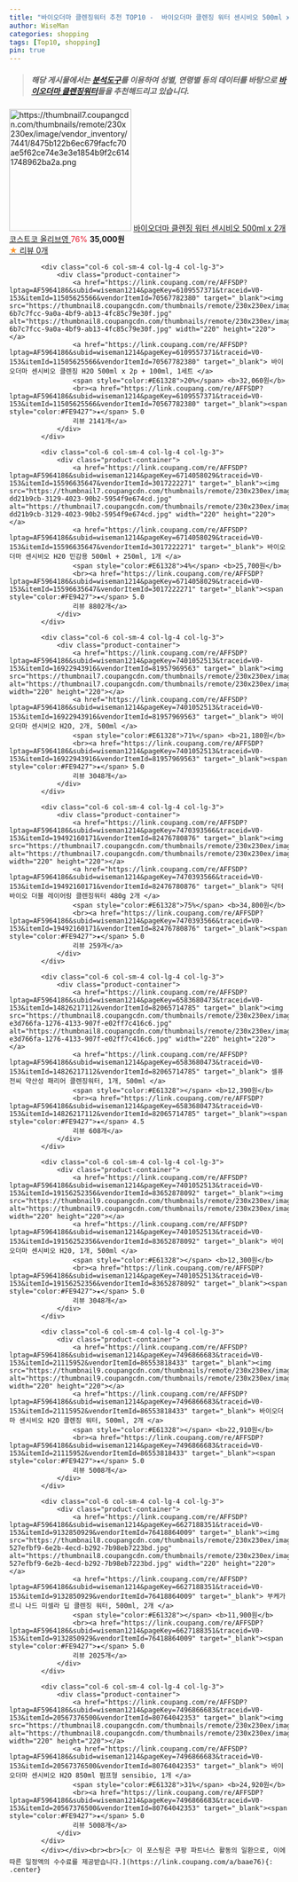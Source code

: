 ```yaml
---
title: "바이오더마 클렌징워터 추천 TOP10 -  바이오더마 클렌징 워터 센시비오 500ml x 2개 코스트코 올리브영 "
author: WiseMan
categories: shopping
tags: [Top10, shopping]
pin: true
---
```


> ##### 해당 게시물에서는 [**분석도구**](https://itemscout.io/)를 이용하여 **성별**, **연령별** 등의 데이터를 바탕으로 [**바이오더마 클렌징워터**](https://link.coupang.com/a/baae76)들을 추천해드리고 있습니다.
<div class="container"><div class="row">
            <div class="col-6 col-sm-4 col-lg-4 col-lg-3">
                <div class="product-container">
                    <a href="https://link.coupang.com/re/AFFSDP?lptag=AF5964186&subid=wiseman1214&pageKey=7534905509&traceid=V0-153&itemId=19793465766&vendorItemId=88469178781" target="_blank"><img src="https://thumbnail7.coupangcdn.com/thumbnails/remote/230x230ex/image/vendor_inventory/7441/8475b122b6ec679facfc70ae5f62ce74e3e3e1854b9f2c6141748962ba2a.png" alt="https://thumbnail7.coupangcdn.com/thumbnails/remote/230x230ex/image/vendor_inventory/7441/8475b122b6ec679facfc70ae5f62ce74e3e3e1854b9f2c6141748962ba2a.png" width="220" height="220"></a>
                    <a href="https://link.coupang.com/re/AFFSDP?lptag=AF5964186&subid=wiseman1214&pageKey=7534905509&traceid=V0-153&itemId=19793465766&vendorItemId=88469178781" target="_blank"> 바이오더마 클렌징 워터 센시비오 500ml x 2개 코스트코 올리브영 </a>
                    <span style="color:#E61328">76%</span> <b>35,000원</b>
                    <br><a href="https://link.coupang.com/re/AFFSDP?lptag=AF5964186&subid=wiseman1214&pageKey=7534905509&traceid=V0-153&itemId=19793465766&vendorItemId=88469178781" target="_blank"><span style="color:#FE9427">★</span> 
                    리뷰 0개</a>
                </div>
            </div>
            
            <div class="col-6 col-sm-4 col-lg-4 col-lg-3">
                <div class="product-container">
                    <a href="https://link.coupang.com/re/AFFSDP?lptag=AF5964186&subid=wiseman1214&pageKey=6109557371&traceid=V0-153&itemId=11505625566&vendorItemId=70567782380" target="_blank"><img src="https://thumbnail8.coupangcdn.com/thumbnails/remote/230x230ex/image/retail/images/549746930126813-6b7c7fcc-9a0a-4bf9-ab13-4fc85c79e30f.jpg" alt="https://thumbnail8.coupangcdn.com/thumbnails/remote/230x230ex/image/retail/images/549746930126813-6b7c7fcc-9a0a-4bf9-ab13-4fc85c79e30f.jpg" width="220" height="220"></a>
                    <a href="https://link.coupang.com/re/AFFSDP?lptag=AF5964186&subid=wiseman1214&pageKey=6109557371&traceid=V0-153&itemId=11505625566&vendorItemId=70567782380" target="_blank"> 바이오더마 센시비오 클렌징 H2O 500ml x 2p + 100ml, 1세트 </a>
                    <span style="color:#E61328">20%</span> <b>32,060원</b>
                    <br><a href="https://link.coupang.com/re/AFFSDP?lptag=AF5964186&subid=wiseman1214&pageKey=6109557371&traceid=V0-153&itemId=11505625566&vendorItemId=70567782380" target="_blank"><span style="color:#FE9427">★</span> 5.0
                    리뷰 2141개</a>
                </div>
            </div>
            
            <div class="col-6 col-sm-4 col-lg-4 col-lg-3">
                <div class="product-container">
                    <a href="https://link.coupang.com/re/AFFSDP?lptag=AF5964186&subid=wiseman1214&pageKey=6714058029&traceid=V0-153&itemId=15596635647&vendorItemId=3017222271" target="_blank"><img src="https://thumbnail7.coupangcdn.com/thumbnails/remote/230x230ex/image/retail/images/4450175371498211-dd21b9cb-3129-4023-90b2-5954f9e674cd.jpg" alt="https://thumbnail7.coupangcdn.com/thumbnails/remote/230x230ex/image/retail/images/4450175371498211-dd21b9cb-3129-4023-90b2-5954f9e674cd.jpg" width="220" height="220"></a>
                    <a href="https://link.coupang.com/re/AFFSDP?lptag=AF5964186&subid=wiseman1214&pageKey=6714058029&traceid=V0-153&itemId=15596635647&vendorItemId=3017222271" target="_blank"> 바이오더마 센시비오 H20 민감용 500ml + 250ml, 1개 </a>
                    <span style="color:#E61328">4%</span> <b>25,700원</b>
                    <br><a href="https://link.coupang.com/re/AFFSDP?lptag=AF5964186&subid=wiseman1214&pageKey=6714058029&traceid=V0-153&itemId=15596635647&vendorItemId=3017222271" target="_blank"><span style="color:#FE9427">★</span> 5.0
                    리뷰 8802개</a>
                </div>
            </div>
            
            <div class="col-6 col-sm-4 col-lg-4 col-lg-3">
                <div class="product-container">
                    <a href="https://link.coupang.com/re/AFFSDP?lptag=AF5964186&subid=wiseman1214&pageKey=7401052513&traceid=V0-153&itemId=16922943916&vendorItemId=81957969563" target="_blank"><img src="https://thumbnail7.coupangcdn.com/thumbnails/remote/230x230ex/image/vendor_inventory/1b74/77088fb25397e70aa93b87d052978480a557e367e3aeb3ca1a0c3cbd0559.jpg" alt="https://thumbnail7.coupangcdn.com/thumbnails/remote/230x230ex/image/vendor_inventory/1b74/77088fb25397e70aa93b87d052978480a557e367e3aeb3ca1a0c3cbd0559.jpg" width="220" height="220"></a>
                    <a href="https://link.coupang.com/re/AFFSDP?lptag=AF5964186&subid=wiseman1214&pageKey=7401052513&traceid=V0-153&itemId=16922943916&vendorItemId=81957969563" target="_blank"> 바이오더마 센시비오 H2O, 2개, 500ml </a>
                    <span style="color:#E61328">71%</span> <b>21,180원</b>
                    <br><a href="https://link.coupang.com/re/AFFSDP?lptag=AF5964186&subid=wiseman1214&pageKey=7401052513&traceid=V0-153&itemId=16922943916&vendorItemId=81957969563" target="_blank"><span style="color:#FE9427">★</span> 5.0
                    리뷰 3048개</a>
                </div>
            </div>
            
            <div class="col-6 col-sm-4 col-lg-4 col-lg-3">
                <div class="product-container">
                    <a href="https://link.coupang.com/re/AFFSDP?lptag=AF5964186&subid=wiseman1214&pageKey=7470393566&traceid=V0-153&itemId=19492160171&vendorItemId=82476780876" target="_blank"><img src="https://thumbnail7.coupangcdn.com/thumbnails/remote/230x230ex/image/vendor_inventory/c82a/384315a5506967578e255524919015849f43dafe3e3163a3d8a0e72fcea7.jpg" alt="https://thumbnail7.coupangcdn.com/thumbnails/remote/230x230ex/image/vendor_inventory/c82a/384315a5506967578e255524919015849f43dafe3e3163a3d8a0e72fcea7.jpg" width="220" height="220"></a>
                    <a href="https://link.coupang.com/re/AFFSDP?lptag=AF5964186&subid=wiseman1214&pageKey=7470393566&traceid=V0-153&itemId=19492160171&vendorItemId=82476780876" target="_blank"> 닥터바이오 더블 레이어링 클렌징워터 480g 2개 </a>
                    <span style="color:#E61328">75%</span> <b>34,800원</b>
                    <br><a href="https://link.coupang.com/re/AFFSDP?lptag=AF5964186&subid=wiseman1214&pageKey=7470393566&traceid=V0-153&itemId=19492160171&vendorItemId=82476780876" target="_blank"><span style="color:#FE9427">★</span> 5.0
                    리뷰 259개</a>
                </div>
            </div>
            
            <div class="col-6 col-sm-4 col-lg-4 col-lg-3">
                <div class="product-container">
                    <a href="https://link.coupang.com/re/AFFSDP?lptag=AF5964186&subid=wiseman1214&pageKey=6583680473&traceid=V0-153&itemId=14826217112&vendorItemId=82065714785" target="_blank"><img src="https://thumbnail8.coupangcdn.com/thumbnails/remote/230x230ex/image/retail/images/2359459850057402-e3d766fa-1276-4133-907f-e02ff7c416c6.jpg" alt="https://thumbnail8.coupangcdn.com/thumbnails/remote/230x230ex/image/retail/images/2359459850057402-e3d766fa-1276-4133-907f-e02ff7c416c6.jpg" width="220" height="220"></a>
                    <a href="https://link.coupang.com/re/AFFSDP?lptag=AF5964186&subid=wiseman1214&pageKey=6583680473&traceid=V0-153&itemId=14826217112&vendorItemId=82065714785" target="_blank"> 셀퓨전씨 약산성 패리어 클렌징워터, 1개, 500ml </a>
                    <span style="color:#E61328"></span> <b>12,390원</b>
                    <br><a href="https://link.coupang.com/re/AFFSDP?lptag=AF5964186&subid=wiseman1214&pageKey=6583680473&traceid=V0-153&itemId=14826217112&vendorItemId=82065714785" target="_blank"><span style="color:#FE9427">★</span> 4.5
                    리뷰 608개</a>
                </div>
            </div>
            
            <div class="col-6 col-sm-4 col-lg-4 col-lg-3">
                <div class="product-container">
                    <a href="https://link.coupang.com/re/AFFSDP?lptag=AF5964186&subid=wiseman1214&pageKey=7401052513&traceid=V0-153&itemId=19156252356&vendorItemId=83652878092" target="_blank"><img src="https://thumbnail9.coupangcdn.com/thumbnails/remote/230x230ex/image/vendor_inventory/0a64/7ce9908e3b7f473be4bff67cc92c6d5100245b94c448c1a8cc4ade3f0258.JPG" alt="https://thumbnail9.coupangcdn.com/thumbnails/remote/230x230ex/image/vendor_inventory/0a64/7ce9908e3b7f473be4bff67cc92c6d5100245b94c448c1a8cc4ade3f0258.JPG" width="220" height="220"></a>
                    <a href="https://link.coupang.com/re/AFFSDP?lptag=AF5964186&subid=wiseman1214&pageKey=7401052513&traceid=V0-153&itemId=19156252356&vendorItemId=83652878092" target="_blank"> 바이오더마 센시비오 H20, 1개, 500ml </a>
                    <span style="color:#E61328"></span> <b>12,300원</b>
                    <br><a href="https://link.coupang.com/re/AFFSDP?lptag=AF5964186&subid=wiseman1214&pageKey=7401052513&traceid=V0-153&itemId=19156252356&vendorItemId=83652878092" target="_blank"><span style="color:#FE9427">★</span> 5.0
                    리뷰 3048개</a>
                </div>
            </div>
            
            <div class="col-6 col-sm-4 col-lg-4 col-lg-3">
                <div class="product-container">
                    <a href="https://link.coupang.com/re/AFFSDP?lptag=AF5964186&subid=wiseman1214&pageKey=7496866683&traceid=V0-153&itemId=21115952&vendorItemId=86553818433" target="_blank"><img src="https://thumbnail9.coupangcdn.com/thumbnails/remote/230x230ex/image/vendor_inventory/3153/1354699c9ad572795bfdfa2f8147464ce1351d56e05031df4e367897a3df.jpg" alt="https://thumbnail9.coupangcdn.com/thumbnails/remote/230x230ex/image/vendor_inventory/3153/1354699c9ad572795bfdfa2f8147464ce1351d56e05031df4e367897a3df.jpg" width="220" height="220"></a>
                    <a href="https://link.coupang.com/re/AFFSDP?lptag=AF5964186&subid=wiseman1214&pageKey=7496866683&traceid=V0-153&itemId=21115952&vendorItemId=86553818433" target="_blank"> 바이오더마 센시비오 H2O 클렌징 워터, 500ml, 2개 </a>
                    <span style="color:#E61328"></span> <b>22,910원</b>
                    <br><a href="https://link.coupang.com/re/AFFSDP?lptag=AF5964186&subid=wiseman1214&pageKey=7496866683&traceid=V0-153&itemId=21115952&vendorItemId=86553818433" target="_blank"><span style="color:#FE9427">★</span> 5.0
                    리뷰 5008개</a>
                </div>
            </div>
            
            <div class="col-6 col-sm-4 col-lg-4 col-lg-3">
                <div class="product-container">
                    <a href="https://link.coupang.com/re/AFFSDP?lptag=AF5964186&subid=wiseman1214&pageKey=6627188351&traceid=V0-153&itemId=9132850929&vendorItemId=76418864009" target="_blank"><img src="https://thumbnail8.coupangcdn.com/thumbnails/remote/230x230ex/image/retail/images/2496133529055442-527efbf9-6e2b-4ecd-b292-7b98eb7223bd.jpg" alt="https://thumbnail8.coupangcdn.com/thumbnails/remote/230x230ex/image/retail/images/2496133529055442-527efbf9-6e2b-4ecd-b292-7b98eb7223bd.jpg" width="220" height="220"></a>
                    <a href="https://link.coupang.com/re/AFFSDP?lptag=AF5964186&subid=wiseman1214&pageKey=6627188351&traceid=V0-153&itemId=9132850929&vendorItemId=76418864009" target="_blank"> 부케가르니 나드 미셀라 딥 클렌징 워터, 500ml, 2개 </a>
                    <span style="color:#E61328"></span> <b>11,900원</b>
                    <br><a href="https://link.coupang.com/re/AFFSDP?lptag=AF5964186&subid=wiseman1214&pageKey=6627188351&traceid=V0-153&itemId=9132850929&vendorItemId=76418864009" target="_blank"><span style="color:#FE9427">★</span> 5.0
                    리뷰 2025개</a>
                </div>
            </div>
            
            <div class="col-6 col-sm-4 col-lg-4 col-lg-3">
                <div class="product-container">
                    <a href="https://link.coupang.com/re/AFFSDP?lptag=AF5964186&subid=wiseman1214&pageKey=7496866683&traceid=V0-153&itemId=20567376500&vendorItemId=80764042353" target="_blank"><img src="https://thumbnail8.coupangcdn.com/thumbnails/remote/230x230ex/image/vendor_inventory/f113/7fba784bb216f731b65906a5b81a19b1aa50cd9ed4141ce6e84a2374abaf.png" alt="https://thumbnail8.coupangcdn.com/thumbnails/remote/230x230ex/image/vendor_inventory/f113/7fba784bb216f731b65906a5b81a19b1aa50cd9ed4141ce6e84a2374abaf.png" width="220" height="220"></a>
                    <a href="https://link.coupang.com/re/AFFSDP?lptag=AF5964186&subid=wiseman1214&pageKey=7496866683&traceid=V0-153&itemId=20567376500&vendorItemId=80764042353" target="_blank"> 바이오더마 센시비오 H2O 850ml 펌프형 sensibio, 1개 </a>
                    <span style="color:#E61328">31%</span> <b>24,920원</b>
                    <br><a href="https://link.coupang.com/re/AFFSDP?lptag=AF5964186&subid=wiseman1214&pageKey=7496866683&traceid=V0-153&itemId=20567376500&vendorItemId=80764042353" target="_blank"><span style="color:#FE9427">★</span> 5.0
                    리뷰 5008개</a>
                </div>
            </div>
            </div></div><br><br>[👉 이 포스팅은 쿠팡 파트너스 활동의 일환으로, 이에 따른 일정액의 수수료를 제공받습니다.](https://link.coupang.com/a/baae76){: .center}
